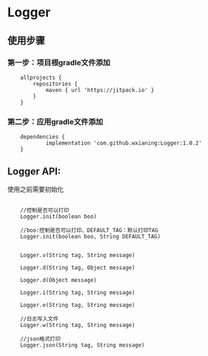 # Logger
## 使用步骤
### 第一步：项目根gradle文件添加
```
	allprojects {
		repositories {
			maven { url 'https://jitpack.io' }
		}
	}
```
### 第二步：应用gradle文件添加
```
  	dependencies {
	        implementation 'com.github.wxianing:Logger:1.0.2'
	}
```

## Logger API:

使用之前需要初始化

```

    //控制是否可以打印
    Logger.init(boolean boo)

    //boo:控制是否可以打印、DEFAULT_TAG：默认打印TAG
    Logger.init(boolean boo, String DEFAULT_TAG)

```


```

    Logger.v(String tag, String message)

    Logger.d(String tag, Object message)

    Logger.d(Object message)

    Logger.i(String tag, String message)

    Logger.e(String tag, String message)

    //日志写入文件
    Logger.w(String tag, String message)

    //json格式打印
    Logger.json(String tag, String message)

```
